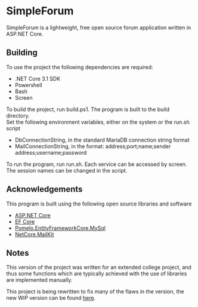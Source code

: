 ﻿# SimpleForum
SimpleForum is a lightweight, free open source forum application written in ASP.NET Core.

## Building
To use the project the following dependencies are required:
- .NET Core 3.1 SDK
- Powershell
- Bash
- Screen

To build the project, run build.ps1. The program is built to the build directory.<br>
Set the following environment variables, either on the system or the run.sh script
- DbConnectionString, in the standard MariaDB connection string format
- MailConnectionString, in the format: address;port;name;sender address;username;password

To run the program, run run.sh. Each service can be accessed by screen. The session names can be changed in the script. 

## Acknowledgements
This program is built using the following open source libraries and software
- [ASP.NET Core](https://github.com/dotnet/aspnetcore)
- [EF Core](https://github.com/dotnet/efcore)
- [Pomelo.EntityFrameworkCore.MySql](https://github.com/PomeloFoundation/Pomelo.EntityFrameworkCore.MySql)
- [NetCore.MailKit](https://github.com/myloveCc/NETCore.MailKit)

## Notes
This version of the project was written for an extended college project, and thus some functions which are typically achieved with the use of libraries are implemented manually.

This project is being rewritten to fix many of the flaws in the version, the new WIP version can be found [here](https://github.com/An-Owlbear/SimpleForum2).
